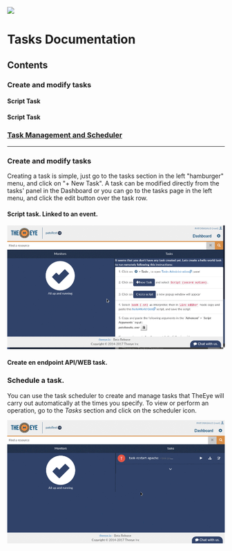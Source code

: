 [![](https://theeye.io/landpage/images/logo.png)](https://theeye.io)
# Tasks Documentation
## Contents
### Create and modify tasks
#### Script Task
#### Script Task
### [Task Management and Scheduler](#schedule-a-task)
-------------------------------------
### Create and modify tasks
Creating a task is simple, just go to the tasks section in the left "hamburger" menu, and click on "+ New Task". 
A task can be modified directly from the tasks' panel in the Dashboard or you can go to the tasks page in the left menu, and click the edit button over the task row.

#### Script task. Linked to an event.

![](https://github.com/patobas/docs/blob/master/task-script.gif)

#### Create en endpoint API/WEB task.

### Schedule a task.

You can use the task scheduler to create and manage tasks that TheEye will carry out automatically at the times you specify.
To view or perform an operation, go to the _Tasks_ section and click on the scheduler icon.

![](https://github.com/patobas/docs/blob/master/schedule.gif)
